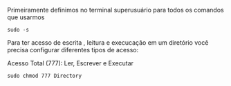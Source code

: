 Primeiramente definimos no terminal superusuário para todos os comandos que usarmos
~~~
sudo -s
~~~


Para ter acesso de escrita , leitura e execucação em um diretório você precisa configurar diferentes tipos de acesso:

Acesso Total (777): Ler, Escrever e Executar
~~~
sudo chmod 777 Directory
~~~

